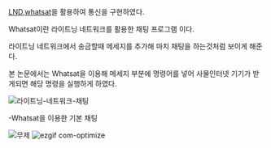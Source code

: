 [LND](https://github.com/lightningnetwork/lnd),[whatsat](https://github.com/joostjager/whatsat)을 활용하여 통신을 구현하였다.

Whatsat이란 라이트닝 네트워크를 활용한 채팅 프로그램 이다.

라이트닝 네트워크에서 송금할때 메세지를 추가해 마치 채팅을 하는것처럼 보이게 해준다.

본 논문에서는 Whatsat을 이용해 메세지 부분에 명령어를 넣어 사물인터넷 기기가 받게되면 해당 명령을 실행하게 하였다.

![라이트닝-네트워크-채팅](https://user-images.githubusercontent.com/33947681/88308039-8bcc1000-cd47-11ea-871d-6b9b078801fa.gif)

-Whatsat을 이용한 기본 채팅 


![무제](https://user-images.githubusercontent.com/33947681/88308175-b027ec80-cd47-11ea-9246-a8e0bc7adc91.gif)
![ezgif com-optimize](https://user-images.githubusercontent.com/33947681/88310412-9b992380-cd4a-11ea-87db-e5893dd31a24.gif)

